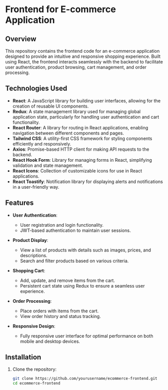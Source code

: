 # Frontend for E-commerce Application

## Overview

This repository contains the frontend code for an e-commerce application designed to provide an intuitive and responsive shopping experience. Built using React, the frontend interacts seamlessly with the backend to facilitate user authentication, product browsing, cart management, and order processing.

## Technologies Used

- **React**: A JavaScript library for building user interfaces, allowing for the creation of reusable UI components.
- **Redux**: A state management library used for managing global application state, particularly for handling user authentication and cart functionality.
- **React Router**: A library for routing in React applications, enabling navigation between different components and pages.
- **Tailwind CSS**: A utility-first CSS framework for styling components efficiently and responsively.
- **Axios**: Promise-based HTTP client for making API requests to the backend.
- **React Hook Form**: Library for managing forms in React, simplifying validation and state management.
- **React Icons**: Collection of customizable icons for use in React applications.
- **React Toastify**: Notification library for displaying alerts and notifications in a user-friendly way.

## Features

- **User Authentication**:
  - User registration and login functionality.
  - JWT-based authentication to maintain user sessions.

- **Product Display**:
  - View a list of products with details such as images, prices, and descriptions.
  - Search and filter products based on various criteria.

- **Shopping Cart**:
  - Add, update, and remove items from the cart.
  - Persistent cart state using Redux to ensure a seamless user experience.

- **Order Processing**:
  - Place orders with items from the cart.
  - View order history and status tracking.

- **Responsive Design**:
  - Fully responsive user interface for optimal performance on both mobile and desktop devices.

## Installation

1. Clone the repository:
   ```bash
   git clone https://github.com/yourusername/ecommerce-frontend.git
   cd ecommerce-frontend
